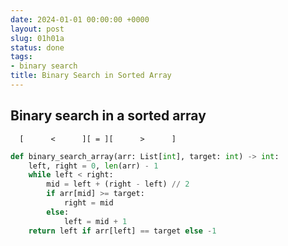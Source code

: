 ```yaml
---
date: 2024-01-01 00:00:00 +0000
layout: post
slug: 01h01a
status: done
tags:
- binary search
title: Binary Search in Sorted Array
---
```


## Binary search in a sorted array     
```                                   
  [      <      ][ = ][      >      ]                            
```
```python
def binary_search_array(arr: List[int], target: int) -> int:
    left, right = 0, len(arr) - 1
    while left < right:
        mid = left + (right - left) // 2
        if arr[mid] >= target:
            right = mid
        else:
            left = mid + 1
    return left if arr[left] == target else -1
```